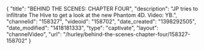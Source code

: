 {
    "title": "BEHIND THE SCENES: CHAPTER FOUR",
    "description": "JP tries to infiltrate The Hive to get a look at the new Phantom 4D. Video: YB.",
    "channelid": "158327",
    "videoid": "158702",
    "date_created": "1398292505",
    "date_modified": "1418181333",
    "type": "captivate",
    "layout": "channelVideo",
    "url": "\/hurley\/behind-the-scenes-chapter-four\/158327-158702"
}
